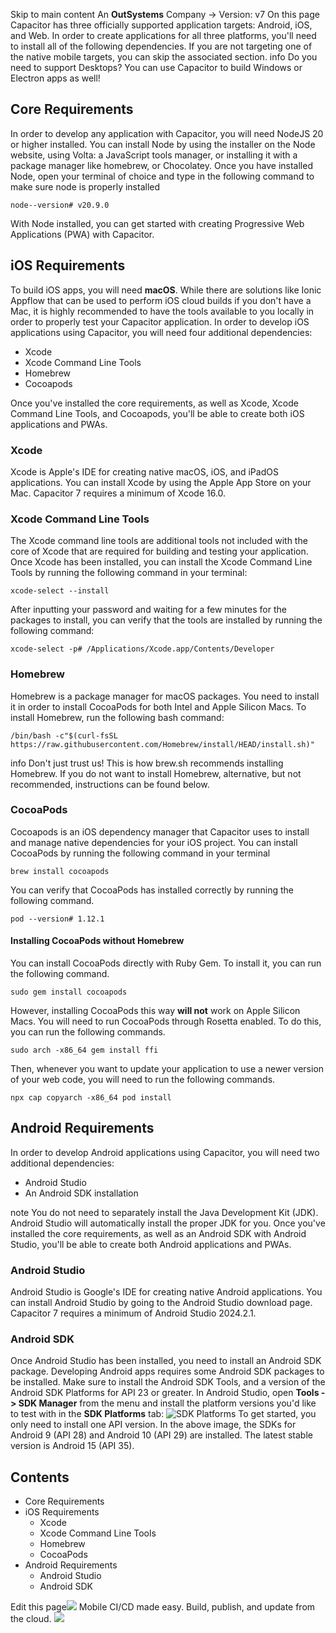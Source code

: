 Skip to main content
An **OutSystems** Company →
Version: v7
On this page
Capacitor has three officially supported application targets: Android, iOS, and Web. In order to create applications for all three platforms, you'll need to install all of the following dependencies. If you are not targeting one of the native mobile targets, you can skip the associated section.
info
Do you need to support Desktops? You can use Capacitor to build Windows or Electron apps as well!
## Core Requirements​
In order to develop any application with Capacitor, you will need NodeJS 20 or higher installed. You can install Node by using the installer on the Node website, using Volta: a JavaScript tools manager, or installing it with a package manager like homebrew, or Chocolatey.
Once you have installed Node, open your terminal of choice and type in the following command to make sure node is properly installed
```
node--version# v20.9.0
```

With Node installed, you can get started with creating Progressive Web Applications (PWA) with Capacitor.
## iOS Requirements​
To build iOS apps, you will need **macOS**. While there are solutions like Ionic Appflow that can be used to perform iOS cloud builds if you don't have a Mac, it is highly recommended to have the tools available to you locally in order to properly test your Capacitor application.
In order to develop iOS applications using Capacitor, you will need four additional dependencies:
  * Xcode
  * Xcode Command Line Tools
  * Homebrew
  * Cocoapods


Once you've installed the core requirements, as well as Xcode, Xcode Command Line Tools, and Cocoapods, you'll be able to create both iOS applications and PWAs.
### Xcode​
Xcode is Apple's IDE for creating native macOS, iOS, and iPadOS applications. You can install Xcode by using the Apple App Store on your Mac. Capacitor 7 requires a minimum of Xcode 16.0.
### Xcode Command Line Tools​
The Xcode command line tools are additional tools not included with the core of Xcode that are required for building and testing your application. Once Xcode has been installed, you can install the Xcode Command Line Tools by running the following command in your terminal:
```
xcode-select --install
```

After inputting your password and waiting for a few minutes for the packages to install, you can verify that the tools are installed by running the following command:
```
xcode-select -p# /Applications/Xcode.app/Contents/Developer
```

### Homebrew​
Homebrew is a package manager for macOS packages. You need to install it in order to install CocoaPods for both Intel and Apple Silicon Macs.
To install Homebrew, run the following bash command:
```
/bin/bash -c"$(curl-fsSL https://raw.githubusercontent.com/Homebrew/install/HEAD/install.sh)"
```

info
Don't just trust us! This is how brew.sh recommends installing Homebrew.
If you do not want to install Homebrew, alternative, but not recommended, instructions can be found below.
### CocoaPods​
Cocoapods is an iOS dependency manager that Capacitor uses to install and manage native dependencies for your iOS project. You can install CocoaPods by running the following command in your terminal
```
brew install cocoapods
```

You can verify that CocoaPods has installed correctly by running the following command.
```
pod --version# 1.12.1
```

#### Installing CocoaPods without Homebrew​
You can install CocoaPods directly with Ruby Gem. To install it, you can run the following command.
```
sudo gem install cocoapods
```

However, installing CocoaPods this way **will not** work on Apple Silicon Macs. You will need to run CocoaPods through Rosetta enabled. To do this, you can run the following commands.
```
sudo arch -x86_64 gem install ffi
```

Then, whenever you want to update your application to use a newer version of your web code, you will need to run the following commands.
```
npx cap copyarch -x86_64 pod install
```

## Android Requirements​
In order to develop Android applications using Capacitor, you will need two additional dependencies:
  * Android Studio
  * An Android SDK installation


note
You do not need to separately install the Java Development Kit (JDK). Android Studio will automatically install the proper JDK for you.
Once you've installed the core requirements, as well as an Android SDK with Android Studio, you'll be able to create both Android applications and PWAs.
### Android Studio​
Android Studio is Google's IDE for creating native Android applications. You can install Android Studio by going to the Android Studio download page. Capacitor 7 requires a minimum of Android Studio 2024.2.1.
### Android SDK​
Once Android Studio has been installed, you need to install an Android SDK package.
Developing Android apps requires some Android SDK packages to be installed. Make sure to install the Android SDK Tools, and a version of the Android SDK Platforms for API 23 or greater.
In Android Studio, open **Tools - > SDK Manager** from the menu and install the platform versions you'd like to test with in the **SDK Platforms** tab:
![SDK Platforms](https://capacitorjs.com/docs/assets/images/sdk-platforms-73ec4b5bd3b71287e102621393e95d02.png)
To get started, you only need to install one API version. In the above image, the SDKs for Android 9 (API 28) and Android 10 (API 29) are installed. The latest stable version is Android 15 (API 35).
## Contents
  * Core Requirements
  * iOS Requirements
    * Xcode
    * Xcode Command Line Tools
    * Homebrew
    * CocoaPods
  * Android Requirements
    * Android Studio
    * Android SDK


Edit this page![](https://images.prismic.io/ionicframeworkcom/50ede1c5-d69d-4c9d-bf0d-4c9ab7c14724_doc-ad-appflow.png?auto=compress,format&rect=0,0,280,200&w=280&h=200)
Mobile CI/CD made easy. Build, publish, and update from the cloud.
![](https://cdn.bizible.com/ipv?_biz_r=&_biz_h=802059049&_biz_u=bfa08d03ffe94cbc8ad825d7c77fcc94&_biz_l=https%3A%2F%2Fcapacitorjs.com%2Fdocs%2Fgetting-started%2Fenvironment-setup&_biz_t=1739803055542&_biz_i=Capacitor%20Documentation&_biz_n=7&rnd=745942&cdn_o=a&_biz_z=1739803055543)
